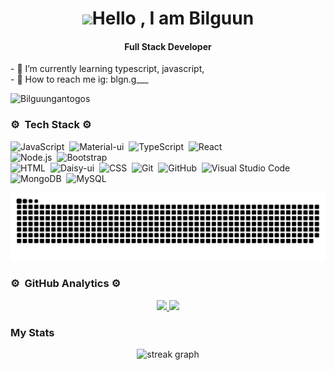 <div align="center">
<h1 align="center"><img width="35" src="https://raw.githubusercontent.com/nixin72/nixin72/master/wave.gif">Hello , I am Bilguun</h1> 
<h4 align="center">Full Stack Developer</h4>
</div>
 
 
<div>
<div> - 🏁 I’m currently learning typescript, javascript,</div> 
<div> - 🤫 How to reach me ig: blgn.g___</div> 
</div>
 
<p align="left"> <img src="https://komarev.com/ghpvc/?username=Bilguungantogos&label=Profile%20views&color=0e75b6&style=flat" alt="Bilguungantogos" /> </p>
  
### ⚙️ &nbsp;Tech Stack ⚙️
 
 
![JavaScript](https://img.shields.io/badge/-JavaScript-05122A?style=flat&logo=javascript)&nbsp;
![Material-ui](https://img.shields.io/badge/Material--UI-0081CB?style=flat&logo=material-ui&logoColor=white)&nbsp;
![TypeScript](https://img.shields.io/badge/TypeScript-007ACC?style=flat&logo=typescript&logoColor=white)&nbsp;
![React](https://img.shields.io/badge/-React-05122A?style=flat&logo=react)\
![Node.js](https://img.shields.io/badge/-Node.js-05122A?style=flat&logo=node.js)&nbsp;
![Bootstrap](https://img.shields.io/badge/-Bootstrap-05122A?style=flat&logo=bootstrap&logoColor=563D7C)\
![HTML](https://img.shields.io/badge/-HTML-05122A?style=flat&logo=HTML5)&nbsp;
![Daisy-ui](https://img.shields.io/badge/Daisy--UI-8A2BE2?style=flat&logo=daisy-ui&logoColor=white)&nbsp;
![CSS](https://img.shields.io/badge/-CSS-05122A?style=flat&logo=CSS3&logoColor=1572B6)&nbsp;
![Git](https://img.shields.io/badge/-Git-05122A?style=flat&logo=git)&nbsp;
![GitHub](https://img.shields.io/badge/-GitHub-05122A?style=flat&logo=github)&nbsp;
![Visual Studio Code](https://img.shields.io/badge/-Visual%20Studio%20Code-05122A?style=flat&logo=visual-studio-code&logoColor=007ACC)&nbsp;
![MongoDB](https://img.shields.io/badge/MongoDB-%234ea94b.svg?style=flat&logo=mongodb&logoColor=white)&nbsp;
![MySQL](https://img.shields.io/badge/mysql-%2300f.svg?style=flat&logo=mysql&logoColor=white)&nbsp;
 
 
<div align="center">
<a href="https://github.com/Bilguungantogos">
<img  src="https://raw.githubusercontent.com/Platane/snk/output/github-contribution-grid-snake.svg"
       alt="snake" /></a>
</div>
  
 
### ⚙️ &nbsp;GitHub Analytics ⚙️
<p align="center">
<a href="https://github.com/Bilguungantogos">
<img height="180em" src="https://github-readme-stats-eight-theta.vercel.app/api?username=Bilguungantogos&show_icons=true&theme=algolia&include_all_commits=true&count_private=true"/>
<img height="180em" src="https://github-readme-stats-eight-theta.vercel.app/api/top-langs/?username=Bilguungantogos&layout=compact&langs_count=8&theme=algolia"/>
</a>
</p>
<h3 align="left">My Stats</h3>
<div align="center">
<img src="https://streak-stats.demolab.com?user=Bilguungantogos&locale=en&mode=daily&theme=dark&hide_border=false&border_radius=5&order=3" height="220" alt="streak graph"  />
</div>
